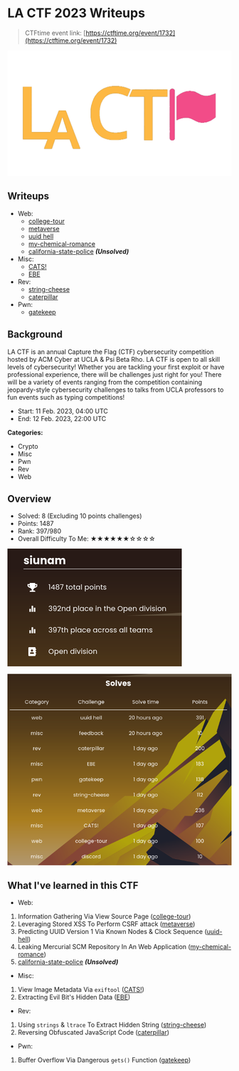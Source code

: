 # LA CTF 2023 Writeups

> CTFtime event link: [https://ctftime.org/event/1732](https://ctftime.org/event/1732)

![](https://raw.githubusercontent.com/siunam321/CTF-Writeups/main/LA-CTF-2023/images/banner.gif)

## Writeups

- Web:
	- [college-tour](https://siunam321.github.io/ctf/LA-CTF-2023/Web/college-tour/)
	- [metaverse](https://siunam321.github.io/ctf/LA-CTF-2023/Web/metaverse/)
	- [uuid hell](https://siunam321.github.io/ctf/LA-CTF-2023/Web/uuid-hell/)
	- [my-chemical-romance](https://siunam321.github.io/ctf/LA-CTF-2023/Web/my-chemical-romance/)
	- [california-state-police](https://siunam321.github.io/ctf/LA-CTF-2023/Web/california-state-police/) ***(Unsolved)***
- Misc:
	- [CATS!](https://siunam321.github.io/ctf/LA-CTF-2023/Misc/CATS!/)
	- [EBE](https://siunam321.github.io/ctf/LA-CTF-2023/Misc/EBE/)
- Rev:
	- [string-cheese](https://siunam321.github.io/ctf/LA-CTF-2023/Rev/string-cheese/)
	- [caterpillar](https://siunam321.github.io/ctf/LA-CTF-2023/Rev/caterpillar/)
- Pwn:
	- [gatekeep](https://siunam321.github.io/ctf/LA-CTF-2023/Pwn/gatekeep/)

## Background

LA CTF is an annual Capture the Flag (CTF) cybersecurity competition hosted by ACM Cyber at UCLA & Psi Beta Rho. LA CTF is open to all skill levels of cybersecurity! Whether you are tackling your first exploit or have professional experience, there will be challenges just right for you! There will be a variety of events ranging from the competition containing jeopardy-style cybersecurity challenges to talks from UCLA professors to fun events such as typing competitions!

- Start: 11 Feb. 2023, 04:00 UTC
- End: 12 Feb. 2023, 22:00 UTC

**Categories:**

- Crypto
- Misc
- Pwn
- Rev
- Web

## Overview

- Solved: 8 (Excluding 10 points challenges)
- Points: 1487
- Rank: 397/980
- Overall Difficulty To Me: ★★★★★★☆☆☆☆

![](https://raw.githubusercontent.com/siunam321/CTF-Writeups/main/LA-CTF-2023/images/score.png)

![](https://raw.githubusercontent.com/siunam321/CTF-Writeups/main/LA-CTF-2023/images/solves.png)

## What I've learned in this CTF

- Web:
1. Information Gathering Via View Source Page ([college-tour](https://siunam321.github.io/ctf/LA-CTF-2023/Web/college-tour/))
2. Leveraging Stored XSS To Perform CSRF attack ([metaverse](https://siunam321.github.io/ctf/LA-CTF-2023/Web/metaverse/))
3. Predicting UUID Version 1 Via Known Nodes & Clock Sequence ([uuid-hell](https://siunam321.github.io/ctf/LA-CTF-2023/Web/uuid-hell/))
4. Leaking Mercurial SCM Repository In An Web Application ([my-chemical-romance](https://siunam321.github.io/ctf/LA-CTF-2023/Web/my-chemical-romance/))
5. [california-state-police](https://siunam321.github.io/ctf/LA-CTF-2023/Web/california-state-police/) ***(Unsolved)***
- Misc:
1. View Image Metadata Via `exiftool` ([CATS!](https://siunam321.github.io/ctf/LA-CTF-2023/Misc/CATS!/))
2. Extracting Evil Bit's Hidden Data ([EBE](https://siunam321.github.io/ctf/LA-CTF-2023/Misc/EBE/))
- Rev:
1. Using `strings` & `ltrace` To Extract Hidden String ([string-cheese](https://siunam321.github.io/ctf/LA-CTF-2023/Rev/string-cheese/))
2. Reversing Obfuscated JavaScript Code ([caterpillar](https://siunam321.github.io/ctf/LA-CTF-2023/Rev/caterpillar/))
- Pwn:
1. Buffer Overflow Via Dangerous `gets()` Function ([gatekeep](https://siunam321.github.io/ctf/LA-CTF-2023/Pwn/gatekeep/))